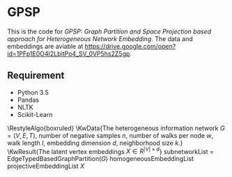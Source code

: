 # GPSP
This is the code for *GPSP: Graph Partition and Space Projection based approach for Heterogeneous Network Embedding*. The data and embeddings are aviable at https://drive.google.com/open?id=1PFp1E0O4I2LbitPo4_SV_0VP5hs2Z5gp.






## Requirement
* Python 3.5
* Pandas
* NLTK
* Scikit-Learn


\RestyleAlgo{boxruled}
\KwData{The heterogeneous information network $G=(V,E,T)$, number of negative samples $n$, number of walks per node $w$, walk length $l$, embedding dimension $d$, neighborhood size $k$.}
\KwResult{The latent vertex embeddings $X\in R^{|V|\times d}$}
subnetworkList = EdgeTypedBasedGraphPartition($G$)
homogeneousEmbeddingList projectiveEmbeddingList  $X$

